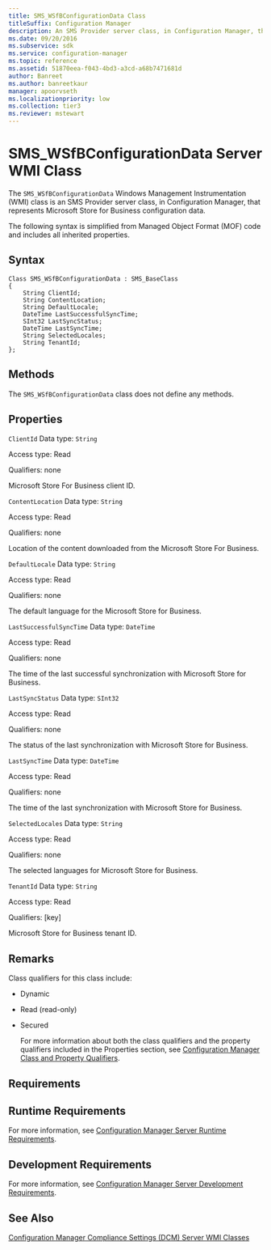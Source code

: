 ```yaml
---
title: SMS_WSfBConfigurationData Class
titleSuffix: Configuration Manager
description: An SMS Provider server class, in Configuration Manager, that represents Microsoft Store for Business configuration data.
ms.date: 09/20/2016
ms.subservice: sdk
ms.service: configuration-manager
ms.topic: reference
ms.assetid: 51870eea-f043-4bd3-a3cd-a68b7471681d
author: Banreet
ms.author: banreetkaur
manager: apoorvseth
ms.localizationpriority: low
ms.collection: tier3
ms.reviewer: mstewart
---
```

# SMS_WSfBConfigurationData Server WMI Class
The `SMS_WSfBConfigurationData` Windows Management Instrumentation (WMI) class is an SMS Provider server class, in Configuration Manager, that represents Microsoft Store for Business configuration data.

 The following syntax is simplified from Managed Object Format (MOF) code and includes all inherited properties.

## Syntax

```
Class SMS_WSfBConfigurationData : SMS_BaseClass
{
    String ClientId;
    String ContentLocation;
    String DefaultLocale;
    DateTime LastSuccessfulSyncTime;
    SInt32 LastSyncStatus;
    DateTime LastSyncTime;
    String SelectedLocales;
    String TenantId;
};

```

## Methods
 The `SMS_WSfBConfigurationData` class does not define any methods.

## Properties
 `ClientId`
 Data type: `String`

 Access type: Read

 Qualifiers: none

 Microsoft Store For Business client ID.

 `ContentLocation`
 Data type: `String`

 Access type: Read

 Qualifiers: none

 Location of the content downloaded from the Microsoft Store For Business.

 `DefaultLocale`
 Data type: `String`

 Access type: Read

 Qualifiers: none

 The default language for the Microsoft Store for Business.

 `LastSuccessfulSyncTime`
 Data type: `DateTime`

 Access type: Read

 Qualifiers: none

 The time of the last successful synchronization with Microsoft Store for Business.

 `LastSyncStatus`
 Data type: `SInt32`

 Access type: Read

 Qualifiers: none

 The status of the last synchronization with Microsoft Store for Business.

 `LastSyncTime`
 Data type: `DateTime`

 Access type: Read

 Qualifiers: none

 The time of the last synchronization with Microsoft Store for Business.

 `SelectedLocales`
 Data type: `String`

 Access type: Read

 Qualifiers: none

 The selected languages for Microsoft Store for Business.

 `TenantId`
 Data type: `String`

 Access type: Read

 Qualifiers: [key]

 Microsoft Store for Business tenant ID.

## Remarks
 Class qualifiers for this class include:

- Dynamic

- Read (read-only)

- Secured

  For more information about both the class qualifiers and the property qualifiers included in the Properties section, see [Configuration Manager Class and Property Qualifiers](../../../develop/reference/misc/class-and-property-qualifiers.md).

## Requirements

## Runtime Requirements
 For more information, see [Configuration Manager Server Runtime Requirements](../../../develop/core/reqs/server-runtime-requirements.md).

## Development Requirements
 For more information, see [Configuration Manager Server Development Requirements](../../../develop/core/reqs/server-development-requirements.md).

## See Also
 [Configuration Manager Compliance Settings (DCM) Server WMI Classes](../../../develop/reference/compliance/compliance-settings-dcm-server-wmi-classes.md)

